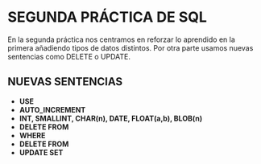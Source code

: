 # SEGUNDA PRÁCTICA DE SQL

En la segunda práctica nos centramos en reforzar lo aprendido en la primera añadiendo tipos de datos distintos. Por otra parte usamos nuevas sentencias como DELETE o UPDATE.

## NUEVAS SENTENCIAS
* **USE**
* **AUTO_INCREMENT**
* **INT, SMALLINT, CHAR(n), DATE, FLOAT(a,b), BLOB(n)**
* **DELETE FROM**
* **WHERE**
* **DELETE FROM**
* **UPDATE SET**

